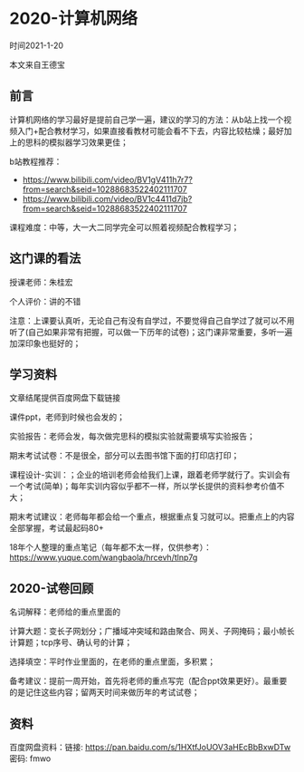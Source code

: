 

# 2020-计算机网络

时间2021-1-20

本文来自王德宝

## 前言

计算机网络的学习最好是提前自己学一遍，建议的学习的方法：从b站上找一个视频入门+配合教材学习，如果直接看教材可能会看不下去，内容比较枯燥；最好加上的思科的模拟器学习效果更佳；

b站教程推荐：

- https://www.bilibili.com/video/BV1gV411h7r7?from=search&seid=10288683522402111707
- https://www.bilibili.com/video/BV1c4411d7jb?from=search&seid=10288683522402111707

课程难度：中等，大一大二同学完全可以照着视频配合教程学习；

## 这门课的看法

授课老师：朱桂宏

个人评价：讲的不错

注意：上课要认真听，无论自己有没有自学过，不要觉得自己自学过了就可以不用听了(自己如果非常有把握，可以做一下历年的试卷)；这门课非常重要，多听一遍加深印象也挺好的；

## 学习资料
文章结尾提供百度网盘下载链接

课件ppt，老师到时候也会发的；

实验报告：老师会发，每次做完思科的模拟实验就需要填写实验报告；

期末考试试卷：不是很全，部分可以去图书馆下面的打印店打印；

课程设计-实训：；企业的培训老师会给我们上课，跟着老师学就行了。实训会有一个考试(简单)；每年实训内容似乎都不一样，所以学长提供的资料参考价值不大；

期末考试建议：老师每年都会给一个重点，根据重点复习就可以。把重点上的内容全部掌握，考试最起码80+

18年个人整理的重点笔记（每年都不太一样，仅供参考）：https://www.yuque.com/wangbaola/hrcevh/tlnp7g

## 2020-试卷回顾

名词解释：老师给的重点里面的

计算大题：变长子网划分；广播域冲突域和路由聚合、网关、子网掩码；最小帧长计算题；tcp序号、确认号的计算；

选择填空：平时作业里面的，在老师的重点里面，多积累；

备考建议：提前一周开始，首先将老师的重点写完（配合ppt效果更好）。最重要的是记住这些内容；留两天时间来做历年的考试试卷；

## 资料

百度网盘资料：链接: https://pan.baidu.com/s/1HXtfJoUOV3aHEcBbBxwDTw  密码: fmwo



